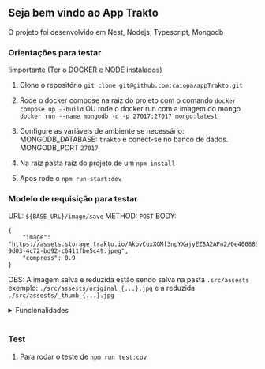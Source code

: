 ## Seja bem vindo ao App Trakto

O projeto foi desenvolvido em Nest, Nodejs, Typescript, Mongodb

### Orientações para testar

!importante (Ter o DOCKER e NODE instalados)

 1. Clone o repositório `git clone git@github.com:caiopa/appTrakto.git`
 2. Rode o docker compose na raiz do projeto com o comando `docker compose up --build`
  OU rode o docker run com a imagem do mongo `docker run --name mongodb -d -p 27017:27017 mongo:latest`
 3. Configure as variáveis de ambiente se necessário:  MONGODB_DATABASE: `trakto` e conect-se no banco de dados. MONGODB_PORT `27017`

 4. Na raiz pasta raiz do projeto de um `npm install`
 5. Apos rode o `npm run start:dev`

### Modelo de requisição para testar

URL: `${BASE_URL}/image/save`
METHOD: `POST`
BODY: 
```
{
    "image": "https://assets.storage.trakto.io/AkpvCuxXGMf3npYXajyEZ8A2APn2/0e406885-9d03-4c72-bd92-c6411fbe5c49.jpeg",
    "compress": 0.9
}
``` 
OBS: A imagem salva e reduzida estão sendo salva na pasta `.src/assests` exemplo: `./src/assests/original_{...}.jpg` e a reduzida `./src/assests/_thumb_{...}.jpg`

<details>
<summary> Funcionalidades </summary><br/>
 1. Conseguir salvar uma imagem recebida por uma URL publica no formato jpg e gerar um versão reduzida (acrescentando o sufixo _thumb ao nome do arquivo)

 2. A imagem reduzida deve ser compactada e o fator deve ser enviado como parâmentro junto com a url da imagem original.
</details><br />

### Test

1. Para rodar o teste de `npm run test:cov `
